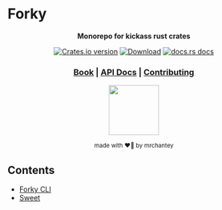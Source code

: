 # Forky
<div align="center">

  <p>
    <strong>Monorepo for kickass rust crates</strong>
  </p>

  <p>
    <a href="https://crates.io/crates/forky"><img src="https://img.shields.io/crates/v/forky.svg?style=flat-square" alt="Crates.io version" /></a>
    <a href="https://crates.io/crates/forky"><img src="https://img.shields.io/crates/d/forky.svg?style=flat-square" alt="Download" /></a>
    <a href="https://docs.rs/forky"><img src="https://img.shields.io/badge/docs-latest-blue.svg?style=flat-square" alt="docs.rs docs" /></a>
  </p>

  <h3>
    <a href="https://mrchantey.github.io/forky/docs">Book</a>
    <span> | </span>
    <a href="https://docs.rs/forky">API Docs</a>
    <span> | </span>
    <a href="https://mrchantey.github.io/forky/docs/other/contributing">Contributing</a>
  </h3>

<img src="https://lumiere-a.akamaihd.net/v1/images/open-uri20150422-20810-1p4gxx9_6ea17642.jpeg?region=0,0,600,600" width="100" height="100">

  <sub>made with ❤️‍🔥 by mrchantey</sub>
</div>

## Contents
- [Forky CLI](./crates/forky/forky_cli/README.md)
- [Sweet](./crates/sweet/README.md)